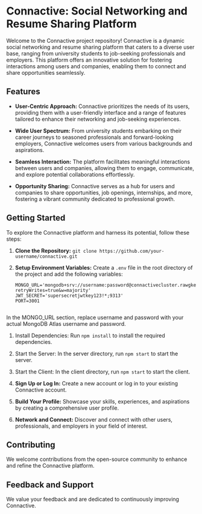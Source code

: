 # Connactive: Social Networking and Resume Sharing Platform

Welcome to the Connactive project repository! Connactive is a dynamic social networking and resume sharing platform that caters to a diverse user base, ranging from university students to job-seeking professionals and employers. This platform offers an innovative solution for fostering interactions among users and companies, enabling them to connect and share opportunities seamlessly.

## Features

- **User-Centric Approach:** Connactive prioritizes the needs of its users, providing them with a user-friendly interface and a range of features tailored to enhance their networking and job-seeking experiences.

- **Wide User Spectrum:** From university students embarking on their career journeys to seasoned professionals and forward-looking employers, Connactive welcomes users from various backgrounds and aspirations.

- **Seamless Interaction:** The platform facilitates meaningful interactions between users and companies, allowing them to engage, communicate, and explore potential collaborations effortlessly.

- **Opportunity Sharing:** Connactive serves as a hub for users and companies to share opportunities, job openings, internships, and more, fostering a vibrant community dedicated to professional growth.

## Getting Started

To explore the Connactive platform and harness its potential, follow these steps:

1. **Clone the Repository:** `git clone https://github.com/your-username/connactive.git`

2. **Setup Environment Variables:** Create a `.env` file in the root directory of the project and add the following variables:

   ```env
   MONGO_URL='mongodb+srv://username:password@connactivecluster.rawgkei.mongodb.net/connactiveDb?retryWrites=true&w=majority'
   JWT_SECRET='supersecretjwtkey123!*;9313'
   PORT=3001

   
In the MONGO_URL section, replace username and password with your actual MongoDB Atlas username and password.


1. Install Dependencies: Run `npm install` to install the required dependencies.

2. Start the Server: In the server directory, run `npm start` to start the server.

3. Start the Client: In the client directory, run `npm start` to start the client.



1. **Sign Up or Log In:** Create a new account or log in to your existing Connactive account.
2. **Build Your Profile:** Showcase your skills, experiences, and aspirations by creating a comprehensive user profile.
3. **Network and Connect:** Discover and connect with other users, professionals, and employers in your field of interest.


## Contributing

We welcome contributions from the open-source community to enhance and refine the Connactive platform.

## Feedback and Support

We value your feedback and are dedicated to continuously improving Connactive.

